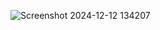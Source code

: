 ![Screenshot 2024-12-12 134207](https://github.com/user-attachments/assets/a4361374-801b-42e0-9104-4fc272d3c414)
